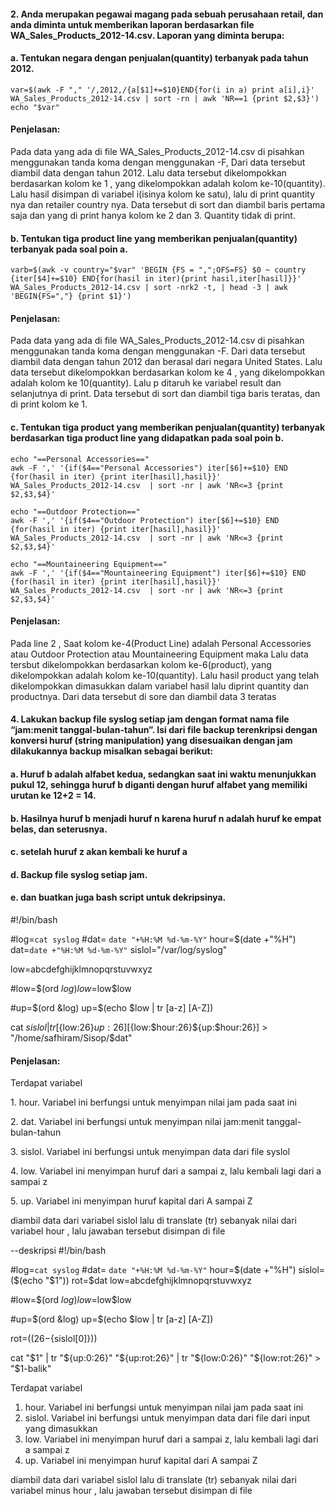 <h4>2.	Anda merupakan pegawai magang pada sebuah perusahaan retail, dan anda diminta untuk memberikan laporan berdasarkan file WA_Sales_Products_2012-14.csv. Laporan yang diminta berupa:</h4>
<h4>a.	Tentukan negara dengan penjualan(quantity) terbanyak pada tahun 2012.</h4>

```
var=$(awk -F "," '/,2012,/{a[$1]+=$10}END{for(i in a) print a[i],i}' WA_Sales_Products_2012-14.csv | sort -rn | awk 'NR==1 {print $2,$3}')
echo "$var" 
```
<h4>Penjelasan:</h4>
<p>Pada data yang ada di file WA_Sales_Products_2012-14.csv di pisahkan menggunakan tanda koma dengan menggunakan -F, Dari data tersebut diambil data dengan tahun 2012. Lalu data tersebut dikelompokkan berdasarkan kolom ke 1 , yang dikelompokkan adalah kolom ke-10(quantity). Lalu hasil disimpan di variabel i(isinya kolom ke satu), lalu di print quantity nya dan retailer country nya. Data tersebut di sort dan diambil baris pertama saja dan yang di print hanya kolom ke 2 dan 3. Quantity tidak di print.</p>

<h4>b.	Tentukan tiga product line yang memberikan penjualan(quantity) terbanyak pada soal poin a.</h4>

```
varb=$(awk -v country="$var" 'BEGIN {FS = ",";OFS=FS} $0 ~ country {iter[$4]+=$10} END{for(hasil in iter){print hasil,iter[hasil]}}' WA_Sales_Products_2012-14.csv | sort -nrk2 -t, | head -3 | awk 'BEGIN{FS=","} {print $1}') 
```

<h4>Penjelasan:</h4>
<p>Pada data yang ada di file WA_Sales_Products_2012-14.csv di pisahkan menggunakan tanda koma dengan menggunakan -F. Dari data tersebut diambil data dengan tahun 2012 dan berasal dari negara United States. Lalu data tersebut dikelompokkan berdasarkan kolom ke 4 , yang dikelompokkan adalah kolom ke 10(quantity). Lalu p ditaruh ke variabel result dan selanjutnya di print. Data tersebut di sort dan diambil tiga baris teratas, dan di print kolom ke 1.</p>

<h4>c.	Tentukan tiga product yang memberikan penjualan(quantity) terbanyak berdasarkan tiga product line yang didapatkan pada soal poin b.</h4>

```
echo "==Personal Accessories=="
awk -F ',' '{if($4=="Personal Accessories") iter[$6]+=$10} END {for(hasil in iter) {print iter[hasil],hasil}}' WA_Sales_Products_2012-14.csv  | sort -nr | awk 'NR<=3 {print $2,$3,$4}'

echo "==Outdoor Protection=="
awk -F ',' '{if($4=="Outdoor Protection") iter[$6]+=$10} END {for(hasil in iter) {print iter[hasil],hasil}}' WA_Sales_Products_2012-14.csv  | sort -nr | awk 'NR<=3 {print $2,$3,$4}'

echo "==Mountaineering Equipment=="
awk -F ',' '{if($4=="Mountaineering Equipment") iter[$6]+=$10} END {for(hasil in iter) {print iter[hasil],hasil}}' WA_Sales_Products_2012-14.csv  | sort -nr | awk 'NR<=3 {print $2,$3,$4}'
```

<h4>Penjelasan:</h4>
<p>Pada line 2 , Saat kolom ke-4(Product Line) adalah Personal Accessories atau Outdoor Protection atau Mountaineering Equipment maka Lalu data tersbut dikelompokkan berdasarkan kolom ke-6(product), yang dikelompokkan adalah kolom ke-10(quantity). Lalu hasil product yang telah dikelompokkan dimasukkan dalam variabel hasil lalu diprint quantity dan productnya. Dari data tersebut di sore dan diambil data 3 teratas</p>

<h4>4.	Lakukan backup file syslog setiap jam dengan format nama file “jam:menit tanggal-bulan-tahun”. Isi dari file backup terenkripsi dengan konversi huruf (string manipulation) yang disesuaikan dengan jam dilakukannya backup misalkan sebagai berikut:</h4>
<h4>a.	Huruf b adalah alfabet kedua, sedangkan saat ini waktu menunjukkan pukul 12, sehingga huruf b diganti dengan huruf alfabet yang memiliki urutan ke 12+2 = 14.</h4>
<h4>b.	Hasilnya huruf b menjadi huruf n karena huruf n adalah huruf ke empat belas, dan seterusnya. </h4>
<h4>c.	setelah huruf z akan kembali ke huruf a</h4>
<h4>d.	Backup file syslog setiap jam.</h4>
<h4>e.	dan buatkan juga bash script untuk dekripsinya.
</h4>

<p>#!/bin/bash

#log=`cat syslog`
#dat= `date "+%H:%M %d-%m-%Y"`
hour=$(date +"%H")
dat=`date +"%H:%M %d-%m-%Y"`
sislol="/var/log/syslog"

low=abcdefghijklmnopqrstuvwxyz

#low=$(ord $log)
low=$low$low

#up=$(ord &log)
up=$(echo $low | tr [a-z] [A-Z])

cat $sislol | tr [${low:26}${up:26}] [${low:$hour:26}${up:$hour:26}] > "/home/safhiram/Sisop/$dat"<p>

<h4>Penjelasan:</h4>
<p>
Terdapat variabel</p>
<p>1. hour. Variabel ini berfungsi untuk menyimpan nilai jam pada saat ini </p>
<p>2. dat. Variabel ini berfungsi untuk menyimpan nilai jam:menit tanggal-bulan-tahun </p>
<p>3. sislol. Variabel ini berfungsi untuk menyimpan data dari file syslol </p>
<p>4. low. Variabel ini menyimpan huruf dari a sampai z, lalu kembali lagi dari a sampai z </p>
<p>5. up. Variabel ini menyimpan huruf kapital dari A sampai Z </p>

<p>diambil data dari variabel sislol lalu di translate (tr) sebanyak nilai dari variabel hour , lalu jawaban tersebut disimpan di file </p>

--deskripsi
#!/bin/bash

#log=`cat syslog`
#dat= `date "+%H:%M %d-%m-%Y"`
hour=$(date +"%H")
sislol=($(echo "$1"))
rot=$dat
low=abcdefghijklmnopqrstuvwxyz

#low=$(ord $log)
low=$low$low

#up=$(ord &log)
up=$(echo $low | tr [a-z] [A-Z])

rot=$((26-${sislol[0]}))

cat "$1" | tr "${up:0:26}" "${up:rot:26}" | tr "${low:0:26}" "${low:rot:26}" > "$1-balik"

Terdapat variabel
1. hour. Variabel ini berfungsi untuk menyimpan nilai jam pada saat ini
2. sislol. Variabel ini berfungsi untuk menyimpan data dari file dari input yang dimasukkan
3. low. Variabel ini menyimpan huruf dari a sampai z, lalu kembali lagi dari a sampai z
4. up. Variabel ini menyimpan huruf kapital dari A sampai Z

diambil data dari variabel sislol lalu di translate (tr) sebanyak nilai dari variabel minus hour , lalu jawaban tersebut disimpan di file
